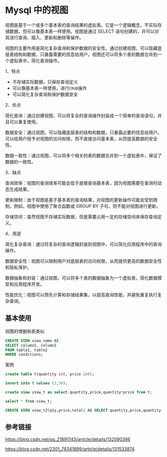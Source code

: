 # Mysql 中的视图

视图是基于一个或多个基本表的查询结果的虚拟表。它是一个逻辑概念，不实际存储数据，但可以像基本表一样使用。视图是通过 SELECT 语句创建的，并可以对其进行查询、插入、更新和删除等操作。

视图的主要作用是简化复杂查询和保护数据的安全性。通过创建视图，可以隐藏底层表结构和数据，只暴露需要的信息给用户。视图还可以将多个表的数据合并到一个虚拟表中，简化查询操作。

1、特点

- 不存储实际数据，只保存查询定义
- 可以像基本表一样使用，进行`CRUD`操作
- 可以简化复杂查询和保护数据安全

2、优点

简化查询：通过创建视图，可以将复杂的查询操作封装成一个简单的查询语句，并且可以重复使用。

数据安全：通过视图，可以隐藏底层表的结构和数据，只暴露必要的信息给用户。可以给用户授予对视图的访问权限，而不直接访问基本表，从而提高数据的安全性。

数据一致性：通过视图，可以将多个相关的表的数据合并到一个虚拟表中，保证了数据的一致性。

3、缺点

查询效率：视图的查询效率可能会低于直接查询基本表，因为视图需要在查询时动态生成结果。

更新限制：由于视图是基于基本表的查询结果，对视图的更新操作可能会受到限制。例如，视图中使用了聚合函数或 GROUP BY 子句，则不能对视图进行更新。

存储空间：虽然视图不存储实际数据，但是需要占用一定的存储空间来保存查询定义。

4、用途

简化复杂查询：通过将复杂的查询逻辑封装到视图中，可以简化应用程序中的查询操作。

数据安全性：视图可以限制用户对底层表的访问权限，从而提供更高的数据安全性和隐私保护。

数据抽象和封装：通过视图，可以将多个表的数据抽象为一个虚拟表，简化数据模型和应用程序开发。

性能优化：视图可以预先计算和存储结果集，以提高查询性能，并避免重复执行复杂查询。

## 基本使用

视图的增删和表类似

```sql
CREATE VIEW view_name AS
SELECT column1, column2
FROM table1, table2
WHERE conditions;
```

案例

```sql
create table t(quantity int, price int);

insert into t values (3,50);

create view view_t as select quantity,price,quantity*price from t;

select * from view_t;

CREATE VIEW view_t2(qty,price,total) AS SELECT quantity,price,quantity*price FROM t;
```

## 参考链接

https://blog.csdn.net/qq_21891743/article/details/132590386

https://blog.csdn.net/2301_78341899/article/details/131533874
